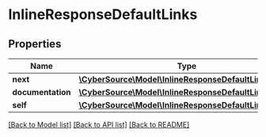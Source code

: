 # InlineResponseDefaultLinks

## Properties
Name | Type | Description | Notes
------------ | ------------- | ------------- | -------------
**next** | [**\CyberSource\Model\InlineResponseDefaultLinksNext[]**](InlineResponseDefaultLinksNext.md) |  | [optional] 
**documentation** | [**\CyberSource\Model\InlineResponseDefaultLinksNext[]**](InlineResponseDefaultLinksNext.md) |  | [optional] 
**self** | [**\CyberSource\Model\InlineResponseDefaultLinksNext**](InlineResponseDefaultLinksNext.md) |  | [optional] 

[[Back to Model list]](../README.md#documentation-for-models) [[Back to API list]](../README.md#documentation-for-api-endpoints) [[Back to README]](../README.md)


